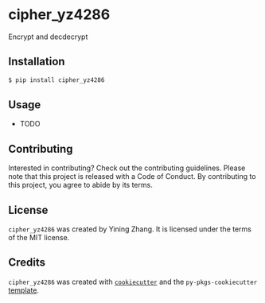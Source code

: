 # cipher_yz4286

Encrypt and decdecrypt

## Installation

```bash
$ pip install cipher_yz4286
```

## Usage

- TODO

## Contributing

Interested in contributing? Check out the contributing guidelines. Please note that this project is released with a Code of Conduct. By contributing to this project, you agree to abide by its terms.

## License

`cipher_yz4286` was created by Yining Zhang. It is licensed under the terms of the MIT license.

## Credits

`cipher_yz4286` was created with [`cookiecutter`](https://cookiecutter.readthedocs.io/en/latest/) and the `py-pkgs-cookiecutter` [template](https://github.com/py-pkgs/py-pkgs-cookiecutter).
